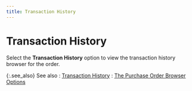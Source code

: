 ```yaml
---
title: Transaction History
---
```


# Transaction History


Select the **Transaction History**  option to view the transaction history browser for the order.


{:.see_also}
See also
: [Transaction History]({{site.pp_baseurl}}/purc-proc/doc-profile/doc-options/transaction-history/transaction_history.html)
: [The Purchase  Order Browser Options]({{site.pp_baseurl}}/purc-proc/pos/purchase-order-browser/purchase_order_browser.html)
